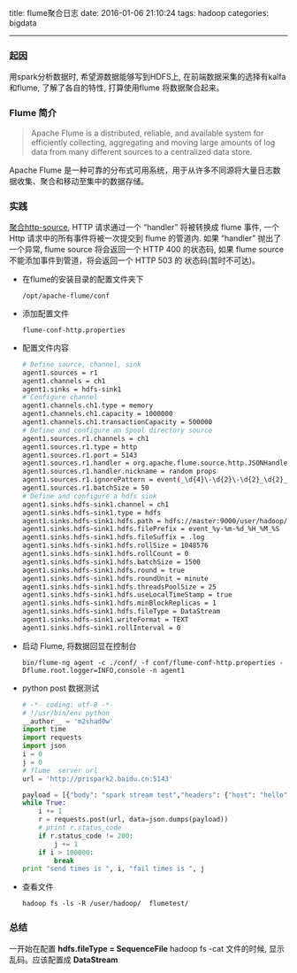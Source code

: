 title: flume聚合日志
date: 2016-01-06 21:10:24
tags: hadoop
categories: bigdata	

---


### **起因**
用spark分析数据时, 希望源数据能够写到HDFS上, 在前端数据采集的选择有kalfa 和flume, 了解了各自的特性, 打算使用flume 将数据聚合起来。

<!--more-->

### **Flume 简介**
> Apache Flume is a distributed, reliable, and available system for efficiently collecting, aggregating and moving large amounts of log data from many different sources to a centralized data store.

Apache Flume 是一种可靠的分布式可用系统，用于从许多不同源将大量日志数据收集、聚合和移动至集中的数据存储。

### **实践**
[聚合http-source](https://flume.apache.org/FlumeUserGuide.html#http-source), HTTP 请求通过一个 “handler” 将被转换成 flume 事件, 一个 Http 请求中的所有事件将被一次提交到 flume 的管道内. 如果 “handler” 抛出了一个异常, flume source 将会返回一个 HTTP 400 的状态码, 如果 flume source  不能添加事件到管道，将会返回一个 HTTP 503 的 状态码(暂时不可达)。

* 在flume的安装目录的配置文件夹下

	```shell
	/opt/apache-flume/conf
	```

* 添加配置文件

	```shell
	flume-conf-http.properties
	```
* 配置文件内容
	
	```bash
	# Define source, channel, sink
	agent1.sources = r1
	agent1.channels = ch1
	agent1.sinks = hdfs-sink1
	# Configure channel
	agent1.channels.ch1.type = memory
	agent1.channels.ch1.capacity = 1000000
	agent1.channels.ch1.transactionCapacity = 500000
	# Define and configure an Spool directory source
	agent1.sources.r1.channels = ch1
	agent1.sources.r1.type = http
	agent1.sources.r1.port = 5143
	agent1.sources.r1.handler = org.apache.flume.source.http.JSONHandler
	agent1.sources.r1.handler.nickname = random props
	agent1.sources.r1.ignorePattern = event(_\d{4}\-\d{2}\-\d{2}_\d{2}_\d{2})?\.log(\.COMPLETED)?
	agent1.sources.r1.batchSize = 50
	# Define and configure a hdfs sink
	agent1.sinks.hdfs-sink1.channel = ch1
	agent1.sinks.hdfs-sink1.type = hdfs
	agent1.sinks.hdfs-sink1.hdfs.path = hdfs://master:9000/user/hadoop/	flumetest/
	agent1.sinks.hdfs-sink1.hdfs.filePrefix = event_%y-%m-%d_%H_%M_%S
	agent1.sinks.hdfs-sink1.hdfs.fileSuffix = .log
	agent1.sinks.hdfs-sink1.hdfs.rollSize = 1048576
	agent1.sinks.hdfs-sink1.hdfs.rollCount = 0
	agent1.sinks.hdfs-sink1.hdfs.batchSize = 1500
	agent1.sinks.hdfs-sink1.hdfs.round = true
	agent1.sinks.hdfs-sink1.hdfs.roundUnit = minute
	agent1.sinks.hdfs-sink1.hdfs.threadsPoolSize = 25
	agent1.sinks.hdfs-sink1.hdfs.useLocalTimeStamp = true
	agent1.sinks.hdfs-sink1.hdfs.minBlockReplicas = 1
	agent1.sinks.hdfs-sink1.hdfs.fileType = DataStream
	agent1.sinks.hdfs-sink1.writeFormat = TEXT
	agent1.sinks.hdfs-sink1.rollInterval = 0	
	```

* 启动 Flume, 将数据回显在控制台
	
	```shell
	bin/flume-ng agent -c ./conf/ -f conf/flume-conf-http.properties -Dflume.root.logger=INFO,console -n agent1
	```
* python post 数据测试

	```python
    # -*- coding: utf-8 -*-
    # !/usr/bin/env python
    __author__ = 'm2shad0w'
    import time
    import requests
    import json
    i = 0
    j = 0
    # flume  server url
    url = 'http://prispark2.baidu.cn:5143'

    payload = [{"body": "spark stream test","headers": {"host": "hello"}}]
    while True:
        i += 1
        r = requests.post(url, data=json.dumps(payload))
        # print r.status_code
        if r.status_code != 200:
            j += 1
        if i > 100000:
            break
    print "send times is ", i, "fail times is ", j
	```
* 查看文件
	
	```shell
	hadoop fs -ls -R /user/hadoop/	flumetest/
	```
### **总结**
一开始在配置 **hdfs.fileType = SequenceFile** hadoop fs -cat 文件的时候, 显示乱码。应该配置成 **DataStream**